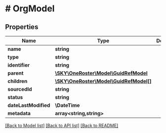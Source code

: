 # # OrgModel

## Properties

Name | Type | Description | Notes
------------ | ------------- | ------------- | -------------
**name** | **string** |  | [optional]
**type** | **string** |  | [optional]
**identifier** | **string** |  | [optional]
**parent** | [**\SKY\OneRoster\Model\GuidRefModel**](GuidRefModel.md) |  | [optional]
**children** | [**\SKY\OneRoster\Model\GuidRefModel[]**](GuidRefModel.md) |  | [optional]
**sourcedId** | **string** |  | [optional]
**status** | **string** |  | [optional]
**dateLastModified** | **\DateTime** |  | [optional]
**metadata** | **array<string,string>** |  | [optional]

[[Back to Model list]](../../README.md#models) [[Back to API list]](../../README.md#endpoints) [[Back to README]](../../README.md)
